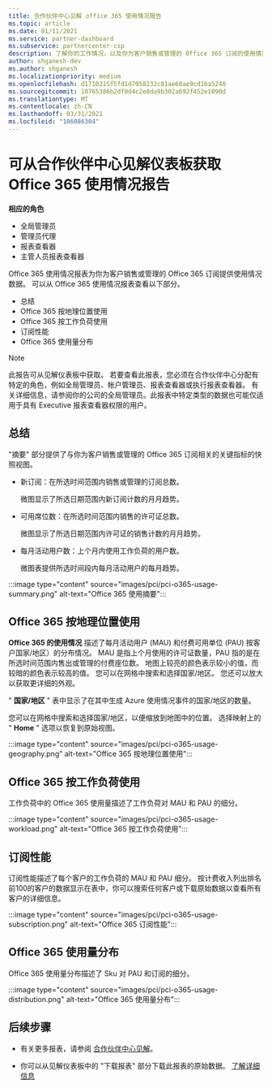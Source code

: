```yaml
---
title: 合作伙伴中心见解 office 365 使用情况报告
ms.topic: article
ms.date: 01/11/2021
ms.service: partner-dashboard
ms.subservice: partnercenter-csp
description: 了解你的工作情况，以及你为客户销售或管理的 Office 365 订阅的使用情况。
author: shganesh-dev
ms.author: shganesh
ms.localizationpriority: medium
ms.openlocfilehash: d1710215f5fd1d7058232c81ae68ae9cd1ba5240
ms.sourcegitcommit: 10765386b2df0d4c2e8da9b302a692f452e1090d
ms.translationtype: MT
ms.contentlocale: zh-CN
ms.lasthandoff: 03/31/2021
ms.locfileid: "106086304"
---
```

# <a name="office-365-usage-report-available-from-the-partner-center-insights-dashboard"></a>可从合作伙伴中心见解仪表板获取 Office 365 使用情况报告

**相应的角色**

- 全局管理员
- 管理员代理
- 报表查看器
- 主管人员报表查看器

Office 365 使用情况报表为你为客户销售或管理的 Office 365 订阅提供使用情况数据。 可以从 Office 365 使用情况报表查看以下部分。

- 总结
- Office 365 按地理位置使用
- Office 365 按工作负荷使用
- 订阅性能
- Office 365 使用量分布

 > [!NOTE]
 > 此报告可从见解仪表板中获取。 若要查看此报表，您必须在合作伙伴中心分配有特定的角色，例如全局管理员、帐户管理员、报表查看器或执行报表查看器。 有关详细信息，请参阅你的公司的全局管理员。此报表中特定类型的数据也可能仅适用于具有 Executive 报表查看器权限的用户。

## <a name="summary"></a>总结

"摘要" 部分提供了与你为客户销售或管理的 Office 365 订阅相关的关键指标的快照视图。  

- 新订阅：在所选时间范围内销售或管理的订阅总数。

   微图显示了所选日期范围内新订阅计数的月月趋势。

- 可用席位数：在所选时间范围内销售的许可证总数。

   微图显示了所选日期范围内许可证的销售计数的月月趋势。

- 每月活动用户数：上个月内使用工作负荷的用户数。 

   微图表提供所选时间段内每月活动用户的每月趋势。

:::image type="content" source="images/pci/pci-o365-usage-summary.png" alt-text="Office 365 使用摘要":::

## <a name="office-365-usage-by-geography"></a>Office 365 按地理位置使用

**Office 365 的使用情况** 描述了每月活动用户 (MAU) 和付费可用单位 (PAU) 按客户国家/地区）的分布情况。 MAU 是指上个月使用的许可证数量，PAU 指的是在所选时间范围内售出或管理的付费座位数。 地图上较亮的颜色表示较小的值，而较暗的颜色表示较高的值。 您可以在网格中搜索和选择国家/地区。 您还可以放大以获取更详细的外观。

" **国家/地区** " 表中显示了在其中生成 Azure 使用情况事件的国家/地区的数量。

您可以在网格中搜索和选择国家/地区，以便缩放到地图中的位置。 选择映射上的 " **Home** " 选项以恢复到原始视图。


:::image type="content" source="images/pci/pci-o365-usage-geography.png" alt-text="Office 365 按地理位置使用":::

## <a name="office-365-usage-by-workload"></a>Office 365 按工作负荷使用

工作负荷中的 Office 365 使用量描述了工作负荷对 MAU 和 PAU 的细分。

:::image type="content" source="images/pci/pci-o365-usage-workload.png" alt-text="Office 365 按工作负荷使用":::

## <a name="subscriptions-performance"></a>订阅性能

订阅性能描述了每个客户的工作负荷的 MAU 和 PAU 细分。 按计费收入列出排名前100的客户的数据显示在表中，你可以搜索任何客户或下载原始数据以查看所有客户的详细信息。

:::image type="content" source="images/pci/pci-o365-usage-subscription.png" alt-text="Office 365 订阅性能":::

## <a name="office-365-usage-distribution"></a>Office 365 使用量分布

Office 365 使用量分布描述了 Sku 对 PAU 和订阅的细分。

:::image type="content" source="images/pci/pci-o365-usage-distribution.png" alt-text="Office 365 使用量分布":::

## <a name="next-steps"></a>后续步骤

- 有关更多报表，请参阅 [合作伙伴中心见解](partner-center-insights.md)。

- 你可以从见解仪表板中的 "下载报表" 部分下载此报表的原始数据。 [了解详细信息](pci-download-reports.md) 
